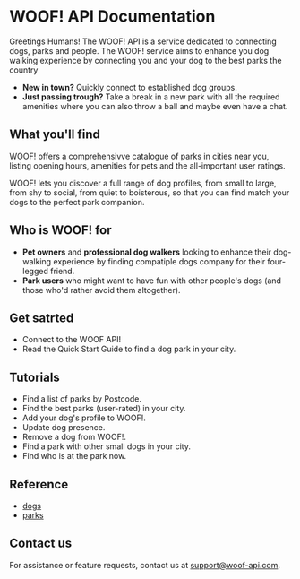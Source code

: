 # WOOF! API Documentation
Greetings Humans! The WOOF! API is a service dedicated to connecting dogs, parks and people.
The WOOF! service aims to enhance you dog walking experience by connecting you and your dog to the best parks the country
* **New in town?** Quickly connect to established dog groups.
* **Just passing trough?** Take a break in a new park with all the required amenities where you can also throw a ball and maybe even have a chat.

## What you'll find
WOOF! offers a comprehensivve catalogue of parks in cities near you, listing opening hours, amenities for pets and the all-important user ratings. 

WOOF! lets you discover a full range of dog profiles, from small to large, from shy to social, from quiet to boisterous, so that you can find match your dogs to the perfect park companion.

## Who is WOOF! for
* **Pet owners** and **professional dog walkers** looking to enhance their dog-walking experience by finding compatiple dogs company for their four-legged friend.
* **Park users** who might want to have fun with other people's dogs (and those who'd rather avoid them altogether).

## Get satrted
* Connect to the WOOF API!
* Read the Quick Start Guide to find a dog park in your city.

## Tutorials
* Find a list of parks by Postcode.
* Find the best parks (user-rated) in your city.
* Add your dog's profile to WOOF!.
* Update dog presence.
* Remove a dog from WOOF!.
* Find a park with other small dogs in your city.
* Find who is at the park now.

## Reference
* [dogs](dog-ref.md)
* [parks](park-ref.md)

## Contact us
For assistance or feature requests, contact us at [support@woof-api.com](mailto:support@woof-api.com).
